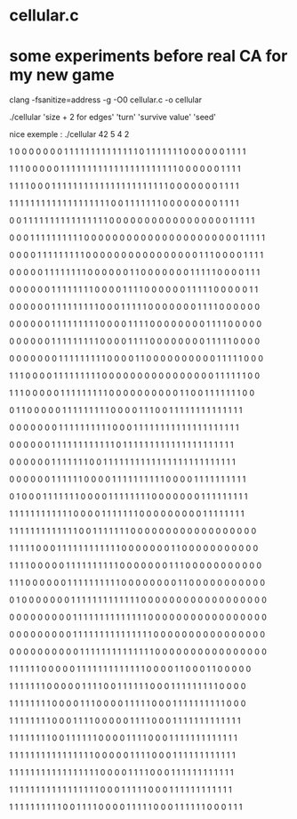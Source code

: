 # cellular.c
# some experiments before real CA for my new game

clang -fsanitize=address -g -O0 cellular.c -o cellular

./cellular 'size + 2 for edges' 'turn' 'survive value' 'seed'

nice exemple :
./cellular 42 5 4 2

1 0 0 0 0 0 0 0 1 1 1 1 1 1 1 1 1 1 1 1 1 1 0 1 1 1 1 1 1 1 0 0 0 0 0 0 1 1 1 1

1 1 1 0 0 0 0 0 1 1 1 1 1 1 1 1 1 1 1 1 1 1 1 1 1 1 1 1 1 1 0 0 0 0 0 0 1 1 1 1

1 1 1 1 0 0 0 1 1 1 1 1 1 1 1 1 1 1 1 1 1 1 1 1 1 1 1 1 1 0 0 0 0 0 0 0 1 1 1 1

1 1 1 1 1 1 1 1 1 1 1 1 1 1 1 1 1 1 1 0 0 1 1 1 1 1 1 1 0 0 0 0 0 0 0 0 1 1 1 1

0 0 1 1 1 1 1 1 1 1 1 1 1 1 1 1 1 1 0 0 0 0 0 0 0 0 0 0 0 0 0 0 0 0 0 1 1 1 1 1

0 0 0 1 1 1 1 1 1 1 1 1 1 0 0 0 0 0 0 0 0 0 0 0 0 0 0 0 0 0 0 0 0 0 0 1 1 1 1 1

0 0 0 0 1 1 1 1 1 1 1 1 1 0 0 0 0 0 0 0 0 0 0 0 0 0 0 0 0 1 1 1 0 0 0 0 1 1 1 1

0 0 0 0 0 1 1 1 1 1 1 1 1 0 0 0 0 0 0 1 1 0 0 0 0 0 0 0 1 1 1 1 1 0 0 0 0 1 1 1

0 0 0 0 0 0 1 1 1 1 1 1 1 1 0 0 0 0 1 1 1 1 0 0 0 0 0 0 1 1 1 1 1 0 0 0 0 0 1 1

0 0 0 0 0 0 1 1 1 1 1 1 1 1 1 0 0 0 1 1 1 1 1 0 0 0 0 0 0 0 1 1 1 1 0 0 0 0 0 0

0 0 0 0 0 0 1 1 1 1 1 1 1 1 1 0 0 0 0 1 1 1 1 0 0 0 0 0 0 0 0 1 1 1 1 0 0 0 0 0

0 0 0 0 0 0 1 1 1 1 1 1 1 1 1 0 0 0 0 1 1 1 1 0 0 0 0 0 0 0 0 1 1 1 1 1 0 0 0 0

0 0 0 0 0 0 0 1 1 1 1 1 1 1 1 1 0 0 0 0 1 1 0 0 0 0 0 0 0 0 0 0 1 1 1 1 1 0 0 0

1 1 1 0 0 0 0 1 1 1 1 1 1 1 1 1 0 0 0 0 0 0 0 0 0 0 0 0 0 0 0 0 1 1 1 1 1 1 0 0

1 1 1 0 0 0 0 0 1 1 1 1 1 1 1 1 1 0 0 0 0 0 0 0 0 0 0 1 1 0 0 1 1 1 1 1 1 1 0 0

0 1 1 0 0 0 0 0 1 1 1 1 1 1 1 1 1 0 0 0 0 1 1 1 0 0 1 1 1 1 1 1 1 1 1 1 1 1 1 1

0 0 0 0 0 0 0 1 1 1 1 1 1 1 1 1 1 0 0 0 1 1 1 1 1 1 1 1 1 1 1 1 1 1 1 1 1 1 1 1

0 0 0 0 0 0 1 1 1 1 1 1 1 1 1 1 1 1 0 1 1 1 1 1 1 1 1 1 1 1 1 1 1 1 1 1 1 1 1 1

0 0 0 0 0 0 1 1 1 1 1 1 1 0 0 1 1 1 1 1 1 1 1 1 1 1 1 1 1 1 1 1 1 1 1 1 1 1 1 1

0 0 0 0 0 0 1 1 1 1 1 1 0 0 0 0 1 1 1 1 1 1 1 1 1 1 0 0 0 0 1 1 1 1 1 1 1 1 1 1

0 1 0 0 0 1 1 1 1 1 1 1 0 0 0 0 1 1 1 1 1 1 1 1 0 0 0 0 0 0 0 1 1 1 1 1 1 1 1 1

1 1 1 1 1 1 1 1 1 1 1 1 0 0 0 0 1 1 1 1 1 1 1 0 0 0 0 0 0 0 0 0 1 1 1 1 1 1 1 1

1 1 1 1 1 1 1 1 1 1 1 1 1 0 0 1 1 1 1 1 1 1 0 0 0 0 0 0 0 0 0 0 0 0 0 0 0 0 0 0

1 1 1 1 1 0 0 0 1 1 1 1 1 1 1 1 1 1 1 1 0 0 0 0 0 0 0 1 1 0 0 0 0 0 0 0 0 0 0 0

1 1 1 1 0 0 0 0 0 1 1 1 1 1 1 1 1 1 1 0 0 0 0 0 0 0 1 1 1 0 0 0 0 0 0 0 0 0 0 0

1 1 1 0 0 0 0 0 0 1 1 1 1 1 1 1 1 1 1 0 0 0 0 0 0 0 0 1 1 0 0 0 0 0 0 0 0 0 0 0

0 1 0 0 0 0 0 0 0 1 1 1 1 1 1 1 1 1 1 1 1 1 0 0 0 0 0 0 0 0 0 0 0 0 0 0 0 0 0 0

0 0 0 0 0 0 0 0 0 1 1 1 1 1 1 1 1 1 1 1 1 1 1 0 0 0 0 0 0 0 0 0 0 0 0 0 0 0 0 0

0 0 0 0 0 0 0 0 0 1 1 1 1 1 1 1 1 1 1 1 1 1 1 1 0 0 0 0 0 0 0 0 0 0 0 0 0 0 0 0

0 0 0 0 0 0 0 0 0 0 1 1 1 1 1 1 1 1 1 1 1 1 1 1 0 0 0 0 0 0 0 0 0 0 0 0 0 0 0 0

1 1 1 1 1 1 0 0 0 0 0 1 1 1 1 1 1 1 1 1 1 1 1 1 0 0 0 0 1 1 0 0 0 1 1 0 0 0 0 0

1 1 1 1 1 1 1 0 0 0 0 0 1 1 1 1 0 0 1 1 1 1 1 1 0 0 0 1 1 1 1 1 1 1 1 1 0 0 0 0

1 1 1 1 1 1 1 1 0 0 0 0 1 1 1 0 0 0 0 1 1 1 1 1 0 0 0 1 1 1 1 1 1 1 1 1 1 0 0 0

1 1 1 1 1 1 1 1 0 0 0 1 1 1 1 0 0 0 0 0 1 1 1 1 0 0 0 1 1 1 1 1 1 1 1 1 1 1 1 1

1 1 1 1 1 1 1 1 0 0 1 1 1 1 1 1 0 0 0 0 1 1 1 1 0 0 0 1 1 1 1 1 1 1 1 1 1 1 1 1

1 1 1 1 1 1 1 1 1 1 1 1 1 1 1 1 0 0 0 0 0 1 1 1 1 0 0 0 1 1 1 1 1 1 1 1 1 1 1 1

1 1 1 1 1 1 1 1 1 1 1 1 1 1 1 1 1 0 0 0 0 1 1 1 1 0 0 0 1 1 1 1 1 1 1 1 1 1 1 1

1 1 1 1 1 1 1 1 1 1 1 1 1 1 1 1 1 0 0 0 1 1 1 1 1 0 0 0 1 1 1 1 1 1 1 1 1 1 1 1

1 1 1 1 1 1 1 1 1 1 0 0 1 1 1 1 0 0 0 0 1 1 1 1 1 0 0 0 1 1 1 1 1 1 0 0 0 1 1 1
